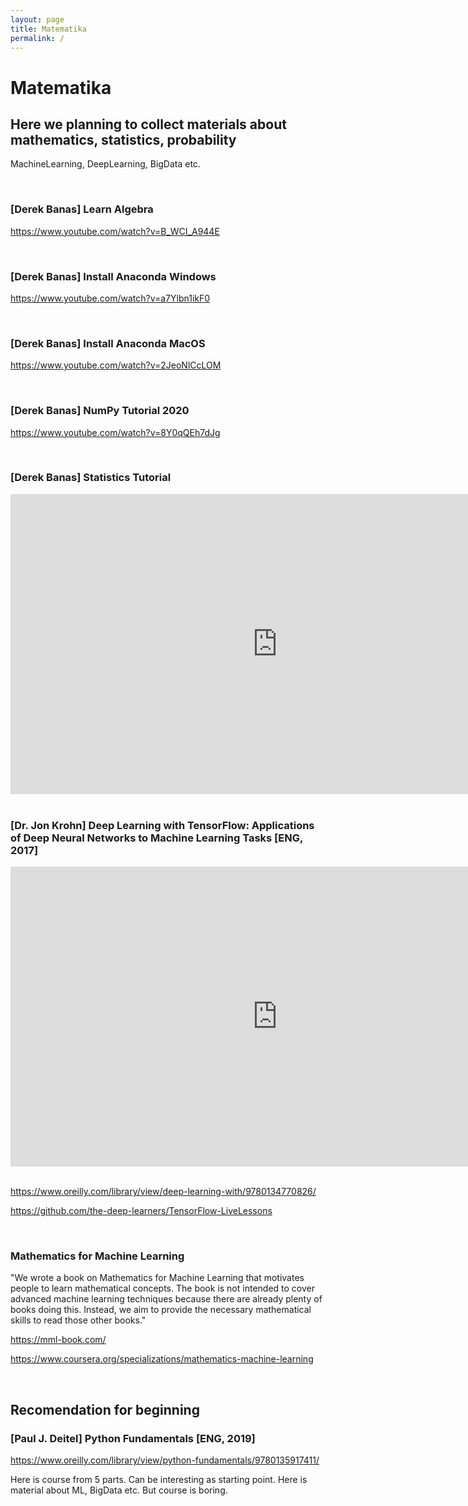 ```yaml
---
layout: page
title: Matematika
permalink: /
---
```


# Matematika

## Here we planning to collect materials about mathematics, statistics, probability

MachineLearning, DeepLearning, BigData etc.

<br/>

### [Derek Banas] Learn Algebra

https://www.youtube.com/watch?v=B_WCI_A944E

<br/>

### [Derek Banas] Install Anaconda Windows

https://www.youtube.com/watch?v=a7Ylbn1ikF0

<br/>

### [Derek Banas] Install Anaconda MacOS

https://www.youtube.com/watch?v=2JeoNlCcLOM

<br/>

### [Derek Banas] NumPy Tutorial 2020

https://www.youtube.com/watch?v=8Y0qQEh7dJg

<br/>

### [Derek Banas] Statistics Tutorial

<div align="center">
    <iframe width="853" height="480" src="https://www.youtube.com/embed/videoseries?list=PLGLfVvz_LVvQjNJr85J4U_lxDg8vgqvcO" frameborder="0" allow="accelerometer; autoplay; encrypted-media; gyroscope; picture-in-picture" allowfullscreen></iframe>
</div>

<br/>

### [Dr. Jon Krohn] Deep Learning with TensorFlow: Applications of Deep Neural Networks to Machine Learning Tasks [ENG, 2017]

<div align="center">
    <iframe width="853" height="480" src="https://www.youtube.com/embed/wBgW3ZtlPT8" frameborder="0" allow="accelerometer; autoplay; encrypted-media; gyroscope; picture-in-picture" allowfullscreen></iframe>
</div>

<br/>

https://www.oreilly.com/library/view/deep-learning-with/9780134770826/

https://github.com/the-deep-learners/TensorFlow-LiveLessons

<br/>

### Mathematics for Machine Learning

"We wrote a book on Mathematics for Machine Learning that motivates people to learn mathematical concepts. The book is not intended to cover advanced machine learning techniques because there are already plenty of books doing this. Instead, we aim to provide the necessary mathematical skills to read those other books."

https://mml-book.com/

https://www.coursera.org/specializations/mathematics-machine-learning

<br/>

## Recomendation for beginning

### [Paul J. Deitel] Python Fundamentals [ENG, 2019]

https://www.oreilly.com/library/view/python-fundamentals/9780135917411/

Here is course from 5 parts.
Can be interesting as starting point. Here is material about ML, BigData etc. But course is boring.
